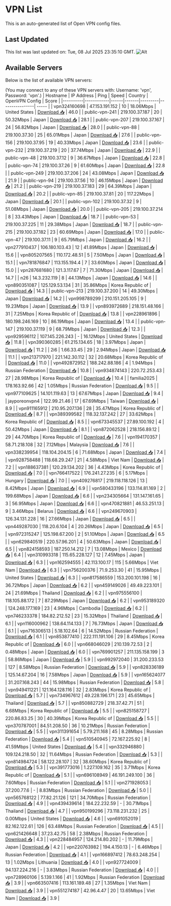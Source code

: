 # VPN List

This is an auto-generated list of Open VPN config files.

## Last Updated

This list was last updated on: Tue, 08 Jul 2025 23:35:10 GMT.
![Alt](https://repobeats.axiom.co/api/embed/186b98318ef1479477931607c1ad7d823f12451f.svg "Repobeats analytics image")

## Available Servers

Below is the list of available VPN servers:

(You may connect to any of these VPN servers with: Username: 'vpn', Password: 'vpn'.)
| Hostname | IP Address | Ping | Speed | Country | OpenVPN Config | Score |
|----------|------------|------|-------|---------|----------------| ----- |
| vpn324160698 | 47.153.191.152 | 10 | 18.06Mbps | United States | [Download 📥](./configs/server_0_US.ovpn) | 46.0 |
| public-vpn-241 | 219.100.37.187 | 20 | 50.32Mbps | Japan | [Download 📥](./configs/server_1_JP.ovpn) | 28.1 |
| public-vpn-207 | 219.100.37.167 | 24 | 56.82Mbps | Japan | [Download 📥](./configs/server_2_JP.ovpn) | 28.0 |
| public-vpn-88 | 219.100.37.30 | 25 | 65.01Mbps | Japan | [Download 📥](./configs/server_3_JP.ovpn) | 27.6 |
| public-vpn-156 | 219.100.37.95 | 19 | 40.33Mbps | Japan | [Download 📥](./configs/server_4_JP.ovpn) | 23.6 |
| public-vpn-232 | 219.100.37.219 | 20 | 37.74Mbps | Japan | [Download 📥](./configs/server_5_JP.ovpn) | 22.9 |
| public-vpn-48 | 219.100.37.12 | 9 | 36.67Mbps | Japan | [Download 📥](./configs/server_6_JP.ovpn) | 22.8 |
| public-vpn-74 | 219.100.37.26 | 9 | 61.60Mbps | Japan | [Download 📥](./configs/server_7_JP.ovpn) | 22.8 |
| public-vpn-249 | 219.100.37.206 | 24 | 43.08Mbps | Japan | [Download 📥](./configs/server_8_JP.ovpn) | 21.9 |
| public-vpn-94 | 219.100.37.56 | 10 | 46.15Mbps | Japan | [Download 📥](./configs/server_9_JP.ovpn) | 21.2 |
| public-vpn-219 | 219.100.37.183 | 29 | 64.39Mbps | Japan | [Download 📥](./configs/server_10_JP.ovpn) | 20.2 |
| public-vpn-85 | 219.100.37.81 | 20 | 117.22Mbps | Japan | [Download 📥](./configs/server_11_JP.ovpn) | 20.1 |
| public-vpn-102 | 219.100.37.32 | 9 | 51.08Mbps | Japan | [Download 📥](./configs/server_12_JP.ovpn) | 20.0 |
| public-vpn-205 | 219.100.37.214 | 8 | 33.43Mbps | Japan | [Download 📥](./configs/server_13_JP.ovpn) | 18.7 |
| public-vpn-53 | 219.100.37.225 | 11 | 29.38Mbps | Japan | [Download 📥](./configs/server_14_JP.ovpn) | 18.7 |
| public-vpn-215 | 219.100.37.182 | 23 | 60.69Mbps | Japan | [Download 📥](./configs/server_15_JP.ovpn) | 17.0 |
| public-vpn-47 | 219.100.37.11 | 9 | 65.79Mbps | Japan | [Download 📥](./configs/server_16_JP.ovpn) | 16.2 |
| vpn277910437 | 106.180.103.43 | 12 | 41.89Mbps | Japan | [Download 📥](./configs/server_17_JP.ovpn) | 15.6 |
| vpn805207565 | 110.172.48.51 | 5 | 7.50Mbps | Japan | [Download 📥](./configs/server_18_JP.ovpn) | 15.1 |
| vpn781876847 | 113.155.194.4 | 7 | 33.60Mbps | Japan | [Download 📥](./configs/server_19_JP.ovpn) | 15.0 |
| vpn287681680 | 121.3.117.67 | 7 | 71.30Mbps | Japan | [Download 📥](./configs/server_20_JP.ovpn) | 14.7 |
| n26 | 14.3.232.119 | 8 | 44.13Mbps | Japan | [Download 📥](./configs/server_21_JP.ovpn) | 14.6 |
| vpn890351087 | 125.129.53.134 | 31 | 35.86Mbps | Korea Republic of | [Download 📥](./configs/server_22_KR.ovpn) | 14.3 |
| public-vpn-213 | 219.100.37.200 | 14 | 49.30Mbps | Japan | [Download 📥](./configs/server_23_JP.ovpn) | 14.2 |
| vpn998789299 | 210.151.205.105 | 9 | 19.23Mbps | Japan | [Download 📥](./configs/server_24_JP.ovpn) | 13.9 |
| vpn893972689 | 218.151.48.166 | 31 | 7.25Mbps | Korea Republic of | [Download 📥](./configs/server_25_KR.ovpn) | 13.8 |
| vpn228961896 | 180.198.246.169 | 10 | 86.19Mbps | Japan | [Download 📥](./configs/server_26_JP.ovpn) | 13.4 |
| public-vpn-147 | 219.100.37.119 | 9 | 68.79Mbps | Japan | [Download 📥](./configs/server_27_JP.ovpn) | 12.3 |
| vpn929596112 | 107.145.226.243 | - | 16.12Mbps | United States | [Download 📥](./configs/server_28_US.ovpn) | 11.8 |
| vpn390360285 | 61.215.134.65 | 18 | 3.97Mbps | Japan | [Download 📥](./configs/server_29_JP.ovpn) | 11.2 |
| 2i6 | 1.66.33.45 | 29 | 2.94Mbps | Japan | [Download 📥](./configs/server_30_JP.ovpn) | 11.1 |
| vpn213717970 | 221.142.30.112 | 32 | 20.68Mbps | Korea Republic of | [Download 📥](./configs/server_31_KR.ovpn) | 11.0 |
| vpn492872952 | 188.242.88.186 | 4 | 1.94Mbps | Russian Federation | [Download 📥](./configs/server_32_RU.ovpn) | 10.8 |
| vpn934874143 | 220.72.253.43 | 27 | 28.98Mbps | Korea Republic of | [Download 📥](./configs/server_33_KR.ovpn) | 10.4 |
| familia2025 | 178.163.92.66 | 42 | 1.05Mbps | Russian Federation | [Download 📥](./configs/server_34_RU.ovpn) | 9.5 |
| vpn977109625 | 14.101.119.63 | 13 | 67.67Mbps | Japan | [Download 📥](./configs/server_35_JP.ovpn) | 9.4 |
| jayporeonvpn4 | 122.99.21.46 | 17 | 67.69Mbps | Taiwan | [Download 📥](./configs/server_36_TW.ovpn) | 8.9 |
| vpn911165912 | 210.95.207.136 | 28 | 35.47Mbps | Korea Republic of | [Download 📥](./configs/server_37_KR.ovpn) | 8.7 |
| vpn389399582 | 118.32.137.242 | 27 | 33.62Mbps | Korea Republic of | [Download 📥](./configs/server_38_KR.ovpn) | 8.5 |
| vpn673345537 | 27.89.100.192 | 4 | 50.42Mbps | Japan | [Download 📥](./configs/server_39_JP.ovpn) | 8.1 |
| vpn872062528 | 218.156.89.12 | 29 | 44.70Mbps | Korea Republic of | [Download 📥](./configs/server_40_KR.ovpn) | 7.6 |
| vpn194170357 | 58.71.218.108 | 32 | 7.12Mbps | Malaysia | [Download 📥](./configs/server_41_MY.ovpn) | 7.6 |
| vpn338239954 | 118.104.204.15 | 6 | 71.68Mbps | Japan | [Download 📥](./configs/server_42_JP.ovpn) | 7.4 |
| vpn928758488 | 118.68.29.247 | 21 | 4.58Mbps | Viet Nam | [Download 📥](./configs/server_43_VN.ovpn) | 7.2 |
| vpn188637381 | 120.29.134.202 | 36 | 4.43Mbps | Korea Republic of | [Download 📥](./configs/server_44_KR.ovpn) | 7.0 |
| vpn766417522 | 176.241.27.235 | 6 | 5.17Mbps | Hungary | [Download 📥](./configs/server_45_HU.ovpn) | 7.0 |
| vpn409276817 | 219.118.118.126 | 13 | 8.42Mbps | Japan | [Download 📥](./configs/server_46_JP.ovpn) | 6.9 |
| vpn580433196 | 133.114.81.169 | 2 | 199.68Mbps | Japan | [Download 📥](./configs/server_47_JP.ovpn) | 6.6 |
| vpn234305664 | 131.147.161.65 | 3 | 56.95Mbps | Japan | [Download 📥](./configs/server_48_JP.ovpn) | 6.6 |
| vpn470821881 | 46.53.251.13 | 9 | 3.46Mbps | Belarus | [Download 📥](./configs/server_49_BY.ovpn) | 6.6 |
| vpn249670903 | 126.34.131.228 | 16 | 27.66Mbps | Japan | [Download 📥](./configs/server_50_JP.ovpn) | 6.5 |
| vpn449287030 | 118.20.6.104 | 4 | 20.26Mbps | Japan | [Download 📥](./configs/server_51_JP.ovpn) | 6.5 |
| vpn972315247 | 125.198.67.200 | 2 | 51.10Mbps | Japan | [Download 📥](./configs/server_52_JP.ovpn) | 6.5 |
| vpn629840519 | 220.57.96.201 | 4 | 50.63Mbps | Japan | [Download 📥](./configs/server_53_JP.ovpn) | 6.5 |
| vpn824158593 | 187.250.14.212 | 7 | 13.08Mbps | Mexico | [Download 📥](./configs/server_54_MX.ovpn) | 6.4 |
| vpn310993318 | 115.65.228.127 | 12 | 7.45Mbps | Japan | [Download 📥](./configs/server_55_JP.ovpn) | 6.3 |
| vpn162594555 | 42.113.100.17 | 115 | 5.66Mbps | Viet Nam | [Download 📥](./configs/server_56_VN.ovpn) | 6.3 |
| vpn756200376 | 71.9.253.30 | 41 | 15.95Mbps | United States | [Download 📥](./configs/server_57_US.ovpn) | 6.3 |
| vpn817586559 | 153.200.101.198 | 16 | 36.72Mbps | Japan | [Download 📥](./configs/server_58_JP.ovpn) | 6.2 |
| vpn459149026 | 49.49.223.101 | 24 | 21.69Mbps | Thailand | [Download 📥](./configs/server_59_TH.ovpn) | 6.2 |
| vpn975556100 | 118.105.88.172 | 7 | 87.29Mbps | Japan | [Download 📥](./configs/server_60_JP.ovpn) | 6.2 |
| vpn953189320 | 124.248.177.169 | 23 | 4.96Mbps | Cambodia | [Download 📥](./configs/server_61_KH.ovpn) | 6.2 |
| vpn746233378 | 184.82.212.52 | 23 | 15.32Mbps | Thailand | [Download 📥](./configs/server_62_TH.ovpn) | 6.1 |
| vpn116000962 | 138.64.114.133 | 7 | 76.73Mbps | Japan | [Download 📥](./configs/server_63_JP.ovpn) | 6.1 |
| vpn716306513 | 5.18.102.64 | 6 | 14.52Mbps | Russian Federation | [Download 📥](./configs/server_64_RU.ovpn) | 6.1 |
| vpn853877410 | 222.111.191.106 | 29 | 8.45Mbps | Korea Republic of | [Download 📥](./configs/server_65_KR.ovpn) | 6.0 |
| vpn668046029 | 210.139.72.53 | 2 | 0.48Mbps | Japan | [Download 📥](./configs/server_66_JP.ovpn) | 6.0 |
| vpn769901257 | 211.135.158.199 | 3 | 58.86Mbps | Japan | [Download 📥](./configs/server_67_JP.ovpn) | 5.9 |
| vpn992972040 | 31.200.233.53 | 127 | 8.58Mbps | Russian Federation | [Download 📥](./configs/server_68_RU.ovpn) | 5.9 |
| vpn828336189 | 125.14.67.204 | 16 | 7.58Mbps | Japan | [Download 📥](./configs/server_69_JP.ovpn) | 5.9 |
| vpn165624077 | 31.207.168.243 | 44 | 15.98Mbps | Russian Federation | [Download 📥](./configs/server_70_RU.ovpn) | 5.8 |
| vpn949411221 | 121.164.128.116 | 32 | 2.83Mbps | Korea Republic of | [Download 📥](./configs/server_71_KR.ovpn) | 5.7 |
| vpn734967612 | 49.228.196.171 | 23 | 45.65Mbps | Thailand | [Download 📥](./configs/server_72_TH.ovpn) | 5.7 |
| vpn850882729 | 218.37.42.71 | 51 | 6.68Mbps | Korea Republic of | [Download 📥](./configs/server_73_KR.ovpn) | 5.5 |
| vpn825158727 | 220.86.83.25 | 30 | 40.39Mbps | Korea Republic of | [Download 📥](./configs/server_74_KR.ovpn) | 5.5 |
| vpn370787001 | 84.51.208.50 | 36 | 10.21Mbps | Russian Federation | [Download 📥](./configs/server_75_RU.ovpn) | 5.5 |
| vpn311391654 | 5.79.211.168 | 45 | 8.28Mbps | Russian Federation | [Download 📥](./configs/server_76_RU.ovpn) | 5.4 |
| vpn510540945 | 72.167.225.92 | 8 | 41.59Mbps | United States | [Download 📥](./configs/server_77_US.ovpn) | 5.4 |
| vpn332946880 | 109.124.218.50 | 32 | 11.64Mbps | Russian Federation | [Download 📥](./configs/server_78_RU.ovpn) | 5.3 |
| vpn814984724 | 58.122.28.107 | 32 | 38.60Mbps | Korea Republic of | [Download 📥](./configs/server_79_KR.ovpn) | 5.3 |
| vpn391773016 | 1.227.109.162 | 35 | 3.71Mbps | Korea Republic of | [Download 📥](./configs/server_80_KR.ovpn) | 5.1 |
| vpn696108949 | 46.191.249.100 | 36 | 7.60Mbps | Russian Federation | [Download 📥](./configs/server_81_RU.ovpn) | 5.1 |
| vpn271928053 | 37.200.77.6 | - | 8.83Mbps | Russian Federation | [Download 📥](./configs/server_82_RU.ovpn) | 5.0 |
| vpn565768122 | 77.82.21.126 | 121 | 34.70Mbps | Russian Federation | [Download 📥](./configs/server_83_RU.ovpn) | 4.9 |
| vpn439439614 | 184.22.232.59 | - | 30.71Mbps | Thailand | [Download 📥](./configs/server_84_TH.ovpn) | 4.7 |
| vpn950199296 | 73.118.231.232 | 25 | 0.00Mbps | United States | [Download 📥](./configs/server_85_US.ovpn) | 4.6 |
| vpn691052019 | 82.162.122.61 | 126 | 63.48Mbps | Russian Federation | [Download 📥](./configs/server_86_RU.ovpn) | 4.5 |
| vpn621426648 | 37.23.42.75 | 58 | 2.38Mbps | Russian Federation | [Download 📥](./configs/server_87_RU.ovpn) | 4.3 |
| vpn228484957 | 124.214.80.202 | - | 11.79Mbps | Japan | [Download 📥](./configs/server_88_JP.ovpn) | 4.2 |
| vpn220763982 | 194.4.150.13 | - | 6.46Mbps | Russian Federation | [Download 📥](./configs/server_89_RU.ovpn) | 4.1 |
| vpn166897412 | 78.63.248.254 | 13 | 1.02Mbps | Lithuania | [Download 📥](./configs/server_90_LT.ovpn) | 4.0 |
| vpn927724009 | 94.137.224.216 | - | 3.83Mbps | Russian Federation | [Download 📥](./configs/server_91_RU.ovpn) | 4.0 |
| vpn728960106 | 5.139.1.166 | 41 | 1.92Mbps | Russian Federation | [Download 📥](./configs/server_92_RU.ovpn) | 3.9 |
| vpn663507416 | 113.161.189.48 | 27 | 1.35Mbps | Viet Nam | [Download 📥](./configs/server_93_VN.ovpn) | 3.9 |
| vpn551274187 | 42.96.4.47 | 20 | 13.65Mbps | Viet Nam | [Download 📥](./configs/server_94_VN.ovpn) | 3.9 |
